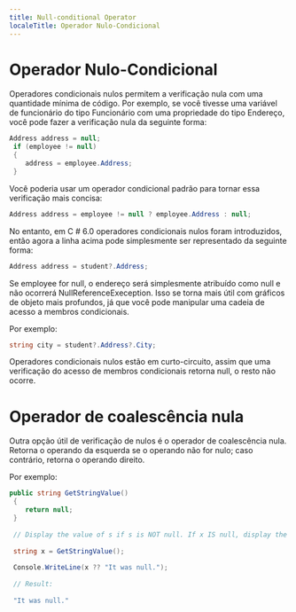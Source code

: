 ```yaml
---
title: Null-conditional Operator
localeTitle: Operador Nulo-Condicional
---
```

# Operador Nulo-Condicional

Operadores condicionais nulos permitem a verificação nula com uma quantidade mínima de código. Por exemplo, se você tivesse uma variável de funcionário do tipo Funcionário com uma propriedade do tipo Endereço, você pode fazer a verificação nula da seguinte forma:

```csharp
Address address = null; 
 if (employee != null) 
 { 
    address = employee.Address; 
 } 
```

Você poderia usar um operador condicional padrão para tornar essa verificação mais concisa:

```csharp
Address address = employee != null ? employee.Address : null; 
```

No entanto, em C # 6.0 operadores condicionais nulos foram introduzidos, então agora a linha acima pode simplesmente ser representado da seguinte forma:

```csharp
Address address = student?.Address; 
```

Se employee for null, o endereço será simplesmente atribuído como null e não ocorrerá NullReferenceExeception. Isso se torna mais útil com gráficos de objeto mais profundos, já que você pode manipular uma cadeia de acesso a membros condicionais.

Por exemplo:

```csharp
string city = student?.Address?.City; 
```

Operadores condicionais nulos estão em curto-circuito, assim que uma verificação do acesso de membros condicionais retorna null, o resto não ocorre.

# Operador de coalescência nula

Outra opção útil de verificação de nulos é o operador de coalescência nula. Retorna o operando da esquerda se o operando não for nulo; caso contrário, retorna o operando direito.

Por exemplo:

```csharp
public string GetStringValue() 
 { 
    return null; 
 } 
 
 // Display the value of s if s is NOT null. If x IS null, display the string "It was null." 
 
 string x = GetStringValue(); 
 
 Console.WriteLine(x ?? "It was null."); 
 
 // Result: 
 
 "It was null." 

```